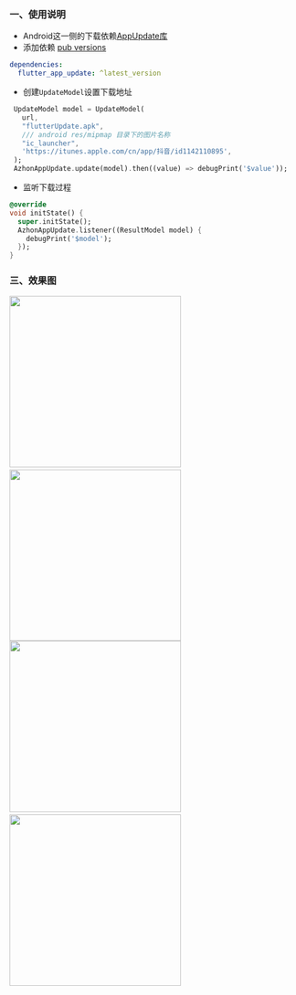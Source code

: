 ### 一、使用说明
- Android这一侧的下载依赖[AppUpdate库](https://github.com/azhon/AppUpdate)
- 添加依赖 [pub versions](https://pub.dev/packages/flutter_app_update)
```yaml
dependencies:
  flutter_app_update: ^latest_version
```

- 创建`UpdateModel`设置下载地址

```dart
 UpdateModel model = UpdateModel(
   url,
   "flutterUpdate.apk",
   /// android res/mipmap 目录下的图片名称
   "ic_launcher",
   'https://itunes.apple.com/cn/app/抖音/id1142110895',
 );
 AzhonAppUpdate.update(model).then((value) => debugPrint('$value'));
```

- 监听下载过程

```dart
@override
void initState() {
  super.initState();
  AzhonAppUpdate.listener((ResultModel model) {
    debugPrint('$model');
  });
}
```

### 三、效果图

<img src="https://raw.githubusercontent.com/azhon/FlutterAppUpdate/main/example/img/img1.png" width="300">　<img src="https://raw.githubusercontent.com/azhon/FlutterAppUpdate/main/example/img/img2.png" width="300">
<img src="https://raw.githubusercontent.com/azhon/FlutterAppUpdate/main/example/img/img3.png" width="300">　<img src="https://raw.githubusercontent.com/azhon/FlutterAppUpdate/main/example/img/img4.png" width="300">
